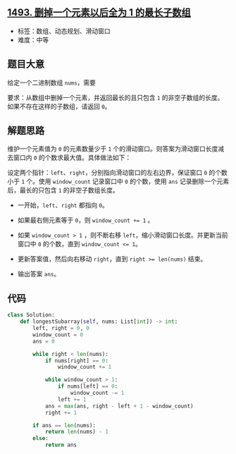 ## [1493. 删掉一个元素以后全为 1 的最长子数组](https://leetcode-cn.com/problems/longest-subarray-of-1s-after-deleting-one-element/)

- 标签：数组、动态规划、滑动窗口
- 难度：中等

## 题目大意

给定一个二进制数组 `nums`，需要

要求：从数组中删掉一个元素，并返回最长的且只包含 `1` 的非空子数组的长度。如果不存在这样的子数组，请返回 `0`。

## 解题思路

维护一个元素值为 `0` 的元素数量少于 `1` 个的滑动窗口。则答案为滑动窗口长度减去窗口内 `0` 的个数求最大值。具体做法如下：

设定两个指针：`left`、`right`，分别指向滑动窗口的左右边界，保证窗口 `0` 的个数小于 `1` 个。使用 `window_count` 记录窗口中 `0` 的个数，使用 `ans` 记录删除一个元素后，最长的只包含 `1` 的非空子数组长度。

- 一开始，`left`、`right` 都指向 `0`。

- 如果最右侧元素等于 `0`，则 `window_count += 1` 。

- 如果 `window_count > 1` ，则不断右移 `left`，缩小滑动窗口长度。并更新当前窗口中 `0` 的个数，直到 `window_count <= 1`。
- 更新答案值，然后向右移动 `right`，直到 `right >= len(nums)` 结束。
- 输出答案 `ans`。

## 代码

```Python
class Solution:
    def longestSubarray(self, nums: List[int]) -> int:
        left, right = 0, 0
        window_count = 0
        ans = 0

        while right < len(nums):
            if nums[right] == 0:
                window_count += 1

            while window_count > 1:
                if nums[left] == 0:
                    window_count -= 1
                left += 1
            ans = max(ans, right - left + 1 - window_count)
            right += 1

        if ans == len(nums):
            return len(nums) - 1
        else:
            return ans
```


